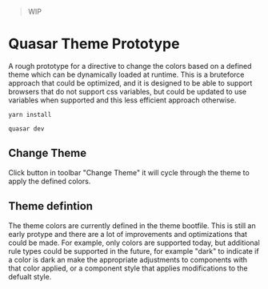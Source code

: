 > WIP
# Quasar Theme Prototype
A rough prototype for a directive to change the colors based on a defined theme which can be dynamically loaded at runtime.  This is a bruteforce approach that could be optimized, and it is designed to be able to support browsers that do not support css variables, but could be updated to use variables when supported and this less efficient approach otherwise.

```
yarn install

quasar dev
```

## Change Theme
Click button in toolbar "Change Theme" it will cycle through the theme to apply the defined colors.

## Theme defintion
The theme colors are currently defined in the theme bootfile.  This is still an early protype and there are a lot of improvements and optimizations that could be made.  For example, only colors are supported today, but additional rule types could be supported in the future, for example "dark" to indicate if a color is dark an make the appropriate adjustments to components with that color applied, or a component style that applies modifications to the defualt style.

